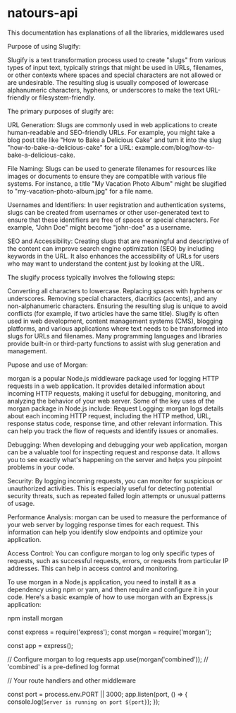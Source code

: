 # natours-api

This documentation has explanations of all the libraries, middlewares used

Purpose of using Slugify:

Slugify is a text transformation process used to create "slugs" from various types of input text, typically strings that might be used in URLs, filenames, or other contexts where spaces and special characters are not allowed or are undesirable. The resulting slug is usually composed of lowercase alphanumeric characters, hyphens, or underscores to make the text URL-friendly or filesystem-friendly.

The primary purposes of slugify are:

URL Generation: Slugs are commonly used in web applications to create human-readable and SEO-friendly URLs. For example, you might take a blog post title like "How to Bake a Delicious Cake" and turn it into the slug "how-to-bake-a-delicious-cake" for a URL: example.com/blog/how-to-bake-a-delicious-cake.

File Naming: Slugs can be used to generate filenames for resources like images or documents to ensure they are compatible with various file systems. For instance, a title "My Vacation Photo Album" might be slugified to "my-vacation-photo-album.jpg" for a file name.

Usernames and Identifiers: In user registration and authentication systems, slugs can be created from usernames or other user-generated text to ensure that these identifiers are free of spaces or special characters. For example, "John Doe" might become "john-doe" as a username.

SEO and Accessibility: Creating slugs that are meaningful and descriptive of the content can improve search engine optimization (SEO) by including keywords in the URL. It also enhances the accessibility of URLs for users who may want to understand the content just by looking at the URL.

The slugify process typically involves the following steps:

Converting all characters to lowercase.
Replacing spaces with hyphens or underscores.
Removing special characters, diacritics (accents), and any non-alphanumeric characters.
Ensuring the resulting slug is unique to avoid conflicts (for example, if two articles have the same title).
Slugify is often used in web development, content management systems (CMS), blogging platforms, and various applications where text needs to be transformed into slugs for URLs and filenames. Many programming languages and libraries provide built-in or third-party functions to assist with slug generation and management.

Pupose and use of Morgan:

morgan is a popular Node.js middleware package used for logging HTTP requests in a web application. It provides detailed information about incoming HTTP requests, making it useful for debugging, monitoring, and analyzing the behavior of your web server. Some of the key uses of the morgan package in Node.js include:
Request Logging: morgan logs details about each incoming HTTP request, including the HTTP method, URL, response status code, response time, and other relevant information. This can help you track the flow of requests and identify issues or anomalies.

Debugging: When developing and debugging your web application, morgan can be a valuable tool for inspecting request and response data. It allows you to see exactly what's happening on the server and helps you pinpoint problems in your code.

Security: By logging incoming requests, you can monitor for suspicious or unauthorized activities. This is especially useful for detecting potential security threats, such as repeated failed login attempts or unusual patterns of usage.

Performance Analysis: morgan can be used to measure the performance of your web server by logging response times for each request. This information can help you identify slow endpoints and optimize your application.

Access Control: You can configure morgan to log only specific types of requests, such as successful requests, errors, or requests from particular IP addresses. This can help in access control and monitoring.

To use morgan in a Node.js application, you need to install it as a dependency using npm or yarn, and then require and configure it in your code. Here's a basic example of how to use morgan with an Express.js application:

npm install morgan

const express = require('express');
const morgan = require('morgan');

const app = express();

// Configure morgan to log requests
app.use(morgan('combined')); // 'combined' is a pre-defined log format

// Your route handlers and other middleware

const port = process.env.PORT || 3000;
app.listen(port, () => {
  console.log(`Server is running on port ${port}`);
});




